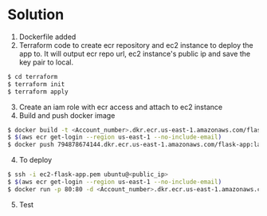 # Solution

1. Dockerfile added
2. Terraform code to create ecr repository and ec2 instance to deploy the app to. It will output ecr repo url, ec2 instance's public ip and save the key pair to local.
  ```bash
  $ cd terraform
  $ terraform init
  $ terraform apply
  ```
3. Create an iam role with ecr access and attach to ec2 instance
3. Build and push docker image
  ```bash
  $ docker build -t <Account_number>.dkr.ecr.us-east-1.amazonaws.com/flask-app:latest .
  $ $(aws ecr get-login --region us-east-1 --no-include-email)
  $ docker push 794878674144.dkr.ecr.us-east-1.amazonaws.com/flask-app:latest
  ```
4. To deploy
  ```bash
  $ ssh -i ec2-flask-app.pem ubuntu@<public_ip>
  $ $(aws ecr get-login --region us-east-1 --no-include-email)
  $ docker run -p 80:80 -d <Account_number>.dkr.ecr.us-east-1.amazonaws.com/flask-app:latest
  ```
5. Test
